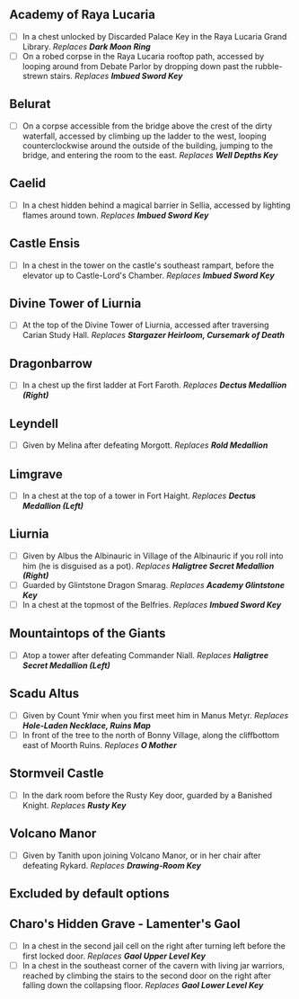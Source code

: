 ## Academy of Raya Lucaria
- [ ] In a chest unlocked by Discarded Palace Key in the Raya Lucaria Grand Library. 
*Replaces **Dark Moon Ring***
- [ ] On a robed corpse in the Raya Lucaria rooftop path, accessed by looping around from Debate Parlor by dropping down past the rubble-strewn stairs. 
*Replaces **Imbued Sword Key***

## Belurat
- [ ] On a corpse accessible from the bridge above the crest of the dirty waterfall, accessed by climbing up the ladder to the west, looping counterclockwise around the outside of the building, jumping to the bridge, and entering the room to the east. 
*Replaces **Well Depths Key***

## Caelid
- [ ] In a chest hidden behind a magical barrier in Sellia, accessed by lighting flames around town. 
*Replaces **Imbued Sword Key***

## Castle Ensis
- [ ] In a chest in the tower on the castle's southeast rampart, before the elevator up to Castle-Lord's Chamber. 
*Replaces **Imbued Sword Key***

## Divine Tower of Liurnia
- [ ] At the top of the Divine Tower of Liurnia, accessed after traversing Carian Study Hall. 
*Replaces **Stargazer Heirloom, Cursemark of Death***

## Dragonbarrow
- [ ] In a chest up the first ladder at Fort Faroth. 
*Replaces **Dectus Medallion (Right)***

## Leyndell
- [ ] Given by Melina after defeating Morgott. 
*Replaces **Rold Medallion***

## Limgrave
- [ ] In a chest at the top of a tower in Fort Haight. 
*Replaces **Dectus Medallion (Left)***

## Liurnia
- [ ] Given by Albus the Albinauric in Village of the Albinauric if you roll into him (he is disguised as a pot). 
*Replaces **Haligtree Secret Medallion (Right)***
- [ ] Guarded by Glintstone Dragon Smarag. 
*Replaces **Academy Glintstone Key***
- [ ] In a chest at the topmost of the Belfries. 
*Replaces **Imbued Sword Key***

## Mountaintops of the Giants
- [ ] Atop a tower after defeating Commander Niall. 
*Replaces **Haligtree Secret Medallion (Left)***

## Scadu Altus
- [ ] Given by Count Ymir when you first meet him in Manus Metyr. 
*Replaces **Hole-Laden Necklace, Ruins Map***
- [ ] In front of the tree to the north of Bonny Village, along the cliffbottom east of Moorth Ruins. 
*Replaces **O Mother***

## Stormveil Castle
- [ ] In the dark room before the Rusty Key door, guarded by a Banished Knight. 
*Replaces **Rusty Key***

## Volcano Manor
- [ ] Given by Tanith upon joining Volcano Manor, or in her chair after defeating Rykard. 
*Replaces **Drawing-Room Key***

## Excluded by default options

## Charo's Hidden Grave - Lamenter's Gaol
- [ ] In a chest in the second jail cell on the right after turning left before the first locked door. 
*Replaces **Gaol Upper Level Key***
- [ ] In a chest in the southeast corner of the cavern with living jar warriors, reached by climbing the stairs to the second door on the right after falling down the collapsing floor. 
*Replaces **Gaol Lower Level Key***

<br>
<br>
<br>
